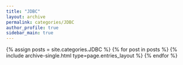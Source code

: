 ```yaml
---
title: "JDBC"
layout: archive
permalink: categories/JDBC
author_profile: true
sidebar_main: true
---
```



{% assign posts = site.categories.JDBC %}
{% for post in posts %} {% include archive-single.html type=page.entries_layout %} {% endfor %}
